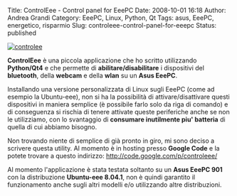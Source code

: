 Title: ControlEee - Control panel for EeePC
Date: 2008-10-01 16:18
Author: Andrea Grandi
Category: EeePC, Linux, Python, Qt
Tags: asus, EeePC, energetico, risparmio
Slug: controleee-control-panel-for-eeepc
Status: published

[![controlee]({static}/images/2008/10/controleee.jpg)]()

**ControlEee** è una piccola applicazione che ho scritto utilizzando **Python/Qt4** e che
permette di **abilitare/disabilitare** i dispositivi del **bluetooth**,
della **webcam** e della **wlan** su un **Asus EeePC**.

Installando una versione personalizzata di Linux sugli EeePC (come ad
esempio la Ubuntu-eee), non si ha la possibilità di attivare/disattivare
questi dispositivi in maniera semplice (è possibile farlo solo da riga
di comando) e di conseguenza si rischia di tenere attivate queste
periferiche anche se non le utilizziamo, con lo svantaggio di
**consumare inutilmente piu' batteria** di quella di cui abbiamo
bisogno.

Non trovando niente di semplice di già pronto in giro, mi sono deciso a
scrivere questa utility. Al momento è in hosting presso **Google Code**
e la potete trovare a questo indirizzo:
<http://code.google.com/p/controleee/>

Al momento l'applicazione è stata testata soltanto su un **Asus EeePC
901** con la distribuzione **Ubuntu-eee 8.04.1**, non è quindi garantito
il funzionamento anche sugli altri modelli e/o utilizzando altre
distribuzioni.
